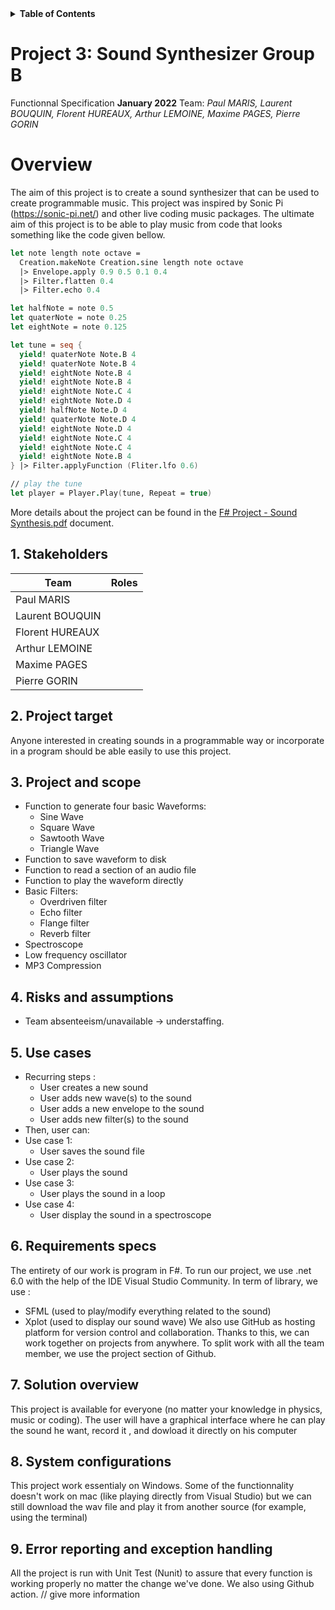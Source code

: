 <details>
<summary><strong id="table_of_contents">Table of Contents</strong></summary>

- [Project 3: Sound Synthesizer Group B](#project-3-sound-synthesizer-group-b)
- [Overview](#overview)
  - [1. Stakeholders](#1-stakeholders)
  - [2. Project target](#2-project-target)
  - [3. Project and scope](#3-project-and-scope)
  - [4. Risks and assumptions](#4-risks-and-assumptions)
  - [5. Use cases](#5-use-cases)
  - [6. Requirements specs](#6-requirements-specs)
  - [7. Solution overview](#7-solution-overview)
  - [8. System configurations](#8-system-configurations)
  - [9. Error reporting and exception handling](#10-error-reporting-and-exception-handling)

</details>

# Project 3: Sound Synthesizer Group B

Functionnal Specification **January 2022**
Team: *Paul MARIS, Laurent BOUQUIN, Florent HUREAUX, Arthur LEMOINE, Maxime PAGES, Pierre GORIN*

# Overview

The aim of this project is to create a sound synthesizer that can be used to create
programmable music. This project was inspired by Sonic Pi (https://sonic-pi.net/) and other live
coding music packages. The ultimate aim of this project is to be able to play music from code that looks something like the code given bellow.
```fsharp
let note length note octave =
  Creation.makeNote Creation.sine length note octave
  |> Envelope.apply 0.9 0.5 0.1 0.4
  |> Filter.flatten 0.4
  |> Filter.echo 0.4

let halfNote = note 0.5
let quaterNote = note 0.25
let eightNote = note 0.125

let tune = seq { 
  yield! quaterNote Note.B 4
  yield! quaterNote Note.B 4
  yield! eightNote Note.B 4
  yield! eightNote Note.B 4
  yield! eightNote Note.C 4
  yield! eightNote Note.D 4
  yield! halfNote Note.D 4
  yield! quaterNote Note.D 4
  yield! eightNote Note.D 4
  yield! eightNote Note.C 4
  yield! eightNote Note.C 4
  yield! eightNote Note.B 4 
} |> Filter.applyFunction (Fliter.lfo 0.6)

// play the tune
let player = Player.Play(tune, Repeat = true)
```
More details about the project can be found in the [F# Project - Sound Synthesis.pdf](https://github.com/PaulMarisOUMary/ALGOSUP_2022_Project_3_B/blob/main/Documentation/F%23%20Project%20-%20Sound%20Synthesis.pdf) document.

## 1. Stakeholders
| Team            | Roles |
| --------------- | ----- |
| Paul MARIS      |       |
| Laurent BOUQUIN |       |
| Florent HUREAUX |       |
| Arthur LEMOINE  |       |
| Maxime PAGES    |       |
| Pierre GORIN    |       |

## 2. Project target
Anyone interested in creating sounds in a programmable way or incorporate in a program should be able easily to use this project. 

## 3. Project and scope
  - Function to generate four basic Waveforms:
    - Sine Wave
    - Square Wave
    - Sawtooth Wave
    - Triangle Wave
  - Function to save waveform to disk
  - Function to read a section of an audio file
  - Function to play the waveform directly
  - Basic Filters:
    - Overdriven filter
    - Echo filter
    - Flange filter
    - Reverb filter
  - Spectroscope
  - Low frequency oscillator
  - MP3 Compression
  
  
## 4. Risks and assumptions
- Team absenteeism/unavailable → understaffing.

## 5. Use cases
- Recurring steps :
  - User creates a new sound
  - User adds new wave(s) to the sound
  - User adds a new envelope to the sound
  - User adds new filter(s) to the sound
- Then, user can:
- Use case 1:
  - User saves the sound file
- Use case 2:
  - User plays the sound
- Use case 3:
  - User plays the sound in a loop
- Use case 4:
  - User display the sound in a spectroscope

## 6. Requirements specs

The entirety of our work is program in F#.
To run our project, we use .net 6.0 with the help of the IDE Visual Studio Community.
In term of library, we use : 
  - SFML (used to play/modify everything related to the sound)
  - Xplot (used to display our sound wave)
We also use GitHub as hosting platform for version control and collaboration. Thanks to this, we can work together on projects from anywhere. To split work with all the team member, we use the project section of Github.

## 7. Solution overview

This project is available for everyone (no matter your knowledge in physics, music or coding).
The user will have a graphical interface where he can play the sound he want, record it , and dowload it directly on his computer

## 8. System configurations

This project work essentialy on Windows.
Some of the functionnality doesn't work on mac (like playing directly from Visual Studio) but we can still download the wav file and play it from another source (for example, using the terminal)

## 9. Error reporting and exception handling

All the project is run with Unit Test (Nunit) to assure that every function is working properly no matter the change we've done.
We also using Github action. // give more information
